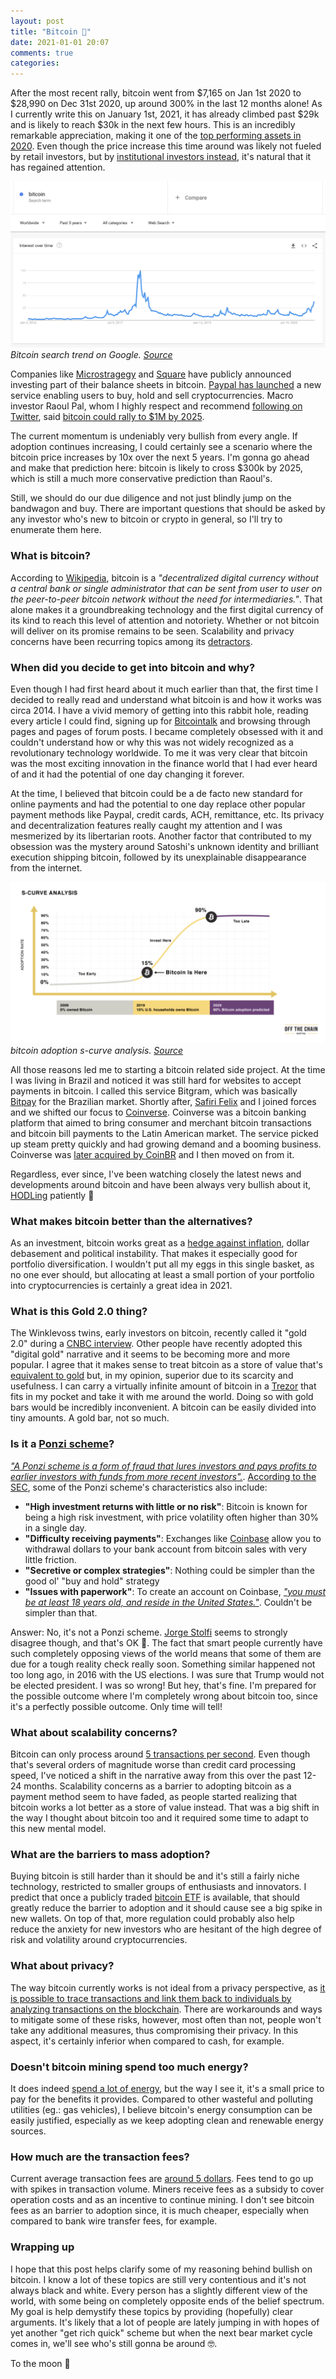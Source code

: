 ```yaml
---
layout: post
title: "Bitcoin 💸"
date: 2021-01-01 20:07
comments: true
categories:
---
```


After the most recent rally, bitcoin went from $7,165 on Jan 1st 2020 to $28,990 on Dec 31st 2020,
up around 300% in the last 12 months alone! As I currently write this on January 1st, 2021, it has
already climbed past $29k and is likely to reach $30k in the next few hours. This is an incredibly
remarkable appreciation, making it one of the [top performing assets in 2020](https://twitter.com/charliebilello/status/1344764784839962629).
Even though the price increase this time around was likely not fueled by retail investors, but by [institutional
investors instead](https://www.forbes.com/sites/ronshevlin/2020/07/27/the-coronavirus-cryptocurrency-craze-whos-behind-the-bitcoin-buying-binge/?sh=22870fde2abf), it's natural that it has regained attention.

![bitcoin search trend on Google](/images/2021/01/bitcoin-search-trend.png)
_Bitcoin search trend on Google. [Source](https://trends.google.com/trends/explore?date=today%205-y&q=bitcoin)_

Companies like [Microstragegy](https://www.microstrategy.com/en/company/company-videos/microstrategy-announces-over-1b-in-total-bitcoin-purchases-in-2020) and
[Square](https://squareup.com/us/en/press/2020-bitcoin-investment) have publicly announced investing
part of their balance sheets in bitcoin. [Paypal has launched](https://newsroom.paypal-corp.com/2020-10-21-PayPal-Launches-New-Service-Enabling-Users-to-Buy-Hold-and-Sell-Cryptocurrency) a new
service enabling users to buy, hold and sell cryptocurrencies. Macro investor Raoul Pal, whom I
highly respect and recommend [following on Twitter](https://twitter.com/raoulgmi), said
[bitcoin could rally to $1M by 2025](https://cointelegraph.com/news/boomers-are-fcked-new-macro-report-forecasts-1m-bitcoin-by-2025).

The current momentum is undeniably very bullish from every angle. If adoption continues increasing,
I could certainly see a scenario where the bitcoin price increases by 10x over the next 5 years. I'm
gonna go ahead and make that prediction here: bitcoin is likely to cross $300k by 2025, which is still
a much more conservative prediction than Raoul's.

Still, we should do our due diligence and not just blindly jump on the bandwagon and buy. There are
important questions that should be asked by any investor who's new to bitcoin or crypto in general,
so I'll try to enumerate them here.

### What is bitcoin?

According to [Wikipedia](https://en.wikipedia.org/wiki/bitcoin), bitcoin is a _"decentralized digital
currency without a central bank or single administrator that can be sent from user to user on the
peer-to-peer bitcoin network without the need for intermediaries."_. That alone makes it a groundbreaking
technology and the first digital currency of its kind to reach this level of attention and notoriety.
Whether or not bitcoin will deliver on its promise remains to be seen. Scalability and privacy concerns
have been recurring topics among its [detractors](https://www.metzdowd.com/pipermail/cryptography/2020-December/036510.html).

### When did you decide to get into bitcoin and why?

Even though I had first heard about it much earlier than that, the first time I decided to really read and
understand what bitcoin is and how it works was circa 2014. I have a vivid memory of getting into
this rabbit hole, reading every article I could find, signing up for [Bitcointalk](bitcointalk.org) and browsing
through pages and pages of forum posts. I became completely obsessed with it and couldn't understand
how or why this was not widely recognized as a revolutionary technology worldwide. To me it was very
clear that bitcoin was the most exciting innovation in the finance world that I had ever heard of
and it had the potential of one day changing it forever.

At the time, I believed that bitcoin could be a de facto new standard for online payments and had
the potential to one day replace other popular payment methods like Paypal, credit cards, ACH, remittance, etc.
Its privacy and decentralization features really caught my attention and I was mesmerized by its
libertarian roots. Another factor that contributed to my obsession was the mystery around Satoshi's
unknown identity and brilliant execution shipping bitcoin, followed by its unexplainable disappearance
from the internet.

![bitcoin adoption s-curve](/images/2021/01/bitcoin-adoption-s-curve.png)
_bitcoin adoption s-curve analysis. [Source](https://cointelegraph.com/news/bitcoin-adoption-could-reach-90-by-2030-investment-firm-founder-claims)_

All those reasons led me to starting a bitcoin related side project. At the time I was living in Brazil
and noticed it was still hard for websites to accept payments in bitcoin. I called this service Bitgram,
which was basically [Bitpay](bitpay.com) for the Brazilian market. Shortly after, [Safiri Felix](https://www.linkedin.com/in/safirifelix/)
and I joined forces and we shifted our focus to [Coinverse](https://www.coindesk.com/coinverse-consumer-solution-bitcoin-brazil).
Coinverse was a bitcoin banking platform that aimed to bring consumer and merchant bitcoin transactions
and bitcoin bill payments to the Latin American market. The service picked up steam pretty quickly
and had growing demand and a booming business. Coinverse was [later acquired by CoinBR](https://www.coindesk.com/latin-america-coinbr-acquires-coinverse)
and I then moved on from it.

Regardless, ever since, I've been watching closely the latest news and developments around bitcoin
and have been always very bullish about it, [HODLing](https://www.investopedia.com/terms/h/hodl.asp)
patiently 🙂

### What makes bitcoin better than the alternatives?

As an investment, bitcoin works great as a [hedge against inflation](https://www.coindesk.com/bitcoin-hedge-inflation-crazy),
dollar debasement and political instability. That makes it especially good for portfolio diversification.
I wouldn't put all my eggs in this single basket, as no one ever should, but allocating at least a small portion
of your portfolio into cryptocurrencies is certainly a great idea in 2021.

### What is this Gold 2.0 thing?

The Winklevoss twins, early investors on bitcoin, recently called it "gold 2.0" during a
[CNBC interview](https://coinmarketcap.com/headlines/news/bitcoin-is-gold-2-0-will-dethrone-gold-within-decade-geminis-cameron-winklevoss/).
Other people have recently adopted this "digital gold" narrative and it seems to be becoming more and more popular.
I agree that it makes sense to treat bitcoin as a store of value that's [equivalent to gold](https://www.investopedia.com/news/should-you-buy-gold-or-bitcoin/)
but, in my opinion, superior due to its scarcity and usefulness. I can carry a virtually infinite
amount of bitcoin in a [Trezor](https://trezor.io/) that fits in my pocket and take it with me around
the world. Doing so with gold bars would be incredibly inconvenient. A bitcoin can be easily divided
into tiny amounts. A gold bar, not so much.

### Is it a [Ponzi scheme](https://www.investopedia.com/terms/p/ponzischeme.asp)?

[_"A Ponzi scheme is a form of fraud that lures investors and pays profits to earlier investors with
funds from more recent investors"._](https://en.wikipedia.org/wiki/Ponzi_scheme).
[According to the SEC](https://www.investor.gov/introduction-investing/investing-basics/glossary/ponzi-schemes#RedFlags),
some of the Ponzi scheme's characteristics also include:

- **"High investment returns with little or no risk"**: Bitcoin is known for being a high risk investment,
  with price volatility often higher than 30% in a single day.
- **"Difficulty receiving payments"**: Exchanges like [Coinbase](https://coinbase.com) allow you to
  withdrawal dollars to your bank account from bitcoin sales with very little friction.
- **"Secretive or complex strategies"**: Nothing could be simpler than the good ol' "buy and hold" strategy
- **"Issues with paperwork"**: To create an account on Coinbase, [_"you must be at least
  18 years old, and reside in the United States."_](https://www.coinbase.com/legal/user_agreement). Couldn't
  be simpler than that.

Answer: No, it's not a Ponzi scheme. [Jorge Stolfi](https://www.ic.unicamp.br/~stolfi/bitcoin/2020-12-31-bitcoin-ponzi.html) seems to strongly disagree though, and that's OK 🙂. The fact that smart people currently have such
completely opposing views of the world means that some of them are due for a tough reality check really soon.
Something similar happened not too long ago, in 2016 with the US elections. I was sure that Trump would
not be elected president. I was so wrong! But hey, that's fine. I'm prepared for the possible outcome
where I'm completely wrong about bitcoin too, since it's a perfectly possible outcome. Only time will tell!

### What about scalability concerns?

Bitcoin can only process around [5 transactions per second](https://towardsdatascience.com/the-blockchain-scalability-problem-the-race-for-visa-like-transaction-speed-5cce48f9d44). Even though
that's several orders of magnitude worse than credit card processing speed, I've noticed a shift in
the narrative away from this over the past 12-24 months. Scalability concerns as a barrier to adopting
bitcoin as a payment method seem to have faded, as people started realizing that bitcoin works a lot
better as a store of value instead. That was a big shift in the way I thought about bitcoin too and
it required some time to adapt to this new mental model.

### What are the barriers to mass adoption?

Buying bitcoin is still harder than it should be and it's still a fairly niche technology, restricted
to smaller groups of enthusiasts and innovators. I predict that once a publicly traded [bitcoin ETF](https://www.bloomberg.com/news/articles/2020-12-31/wall-street-revives-dream-of-a-bitcoin-etf-with-new-sec-filing) is available, that should greatly
reduce the barrier to adoption and it should cause see a big spike in new wallets. On top of that,
more regulation could probably also help reduce the anxiety for new investors who are hesitant of the
high degree of risk and volatility around cryptocurrencies.

### What about privacy?

The way bitcoin currently works is not ideal from a privacy perspective, as [it is possible
to trace transactions and link them back to individuals by analyzing transactions on the blockchain](https://medium.com/human-rights-foundation-hrf/privacy-and-cryptocurrency-part-i-how-private-is-bitcoin-e3a4071f8fff).
There are workarounds and ways to mitigate some of these risks, however, most often than not, people
won't take any additional measures, thus compromising their privacy. In this aspect, it's certainly
inferior when compared to cash, for example.

### Doesn't bitcoin mining spend too much energy?

It does indeed [spend a lot of energy](https://www.bbc.com/news/technology-48853230#:~:text=Currently%2C%20the%20tool%20estimates%20that,same%20power%20consumption%20as%20Switzerland.), but the way I see it, it's a small price to pay for the benefits
it provides. Compared to other wasteful and polluting utilities (eg.: gas vehicles), I believe bitcoin's
energy consumption can be easily justified, especially as we keep adopting clean and renewable energy
sources.

### How much are the transaction fees?

Current average transaction fees are [around 5 dollars](https://ycharts.com/indicators/bitcoin_average_transaction_fee#:~:text=Bitcoin%20Average%20Transaction%20Fee%20is,K%25%20from%20one%20year%20ago.). Fees tend to go up with spikes in transaction volume. Miners receive
fees as a subsidy to cover operation costs and as an incentive to continue mining. I
don't see bitcoin fees as an barrier to adoption since, it is much cheaper, especially when compared
to bank wire transfer fees, for example.

### Wrapping up

I hope that this post helps clarify some of my reasoning behind bullish on bitcoin. I know a lot
of these topics are still very contentious and it's not always black and white. Every person has a
slightly different view of the world, with some being on completely opposite ends of the belief spectrum. My
goal is help demystify these topics by providing (hopefully) clear arguments. It's likely that a lot
of people are lately jumping in with hopes of yet another "get rich quick" scheme but when the next
bear market cycle comes in, we'll see who's still gonna be around 🤓.

To the moon 🌙
